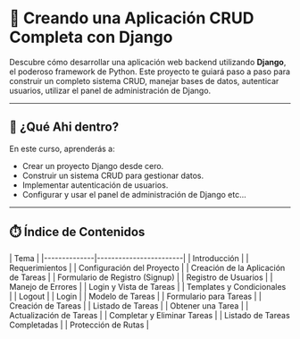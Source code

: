 # 🐍  Creando una Aplicación CRUD Completa con Django

Descubre cómo desarrollar una aplicación web backend utilizando **Django**, el poderoso framework de Python. Este proyecto te guiará paso a paso para construir un completo sistema CRUD, manejar bases de datos, autenticar usuarios, utilizar el panel de administración de Django.

---

## 🌟 ¿Qué Ahi dentro?

En este curso, aprenderás a:

- Crear un proyecto Django desde cero.
- Construir un sistema CRUD para gestionar datos.
- Implementar autenticación de usuarios.
- Configurar y usar el panel de administración de Django etc...

---


## ⏱️ Índice de Contenidos

|  Tema                                 |
|--------------|------------------------|
| Introducción                          |
| Requerimientos                        |
| Configuración del Proyecto            |
| Creación de la Aplicación de Tareas   |
| Formulario de Registro (Signup)       |
| Registro de Usuarios                  |
| Manejo de Errores                     |
| Login y Vista de Tareas               |
| Templates y Condicionales             |
| Logout                                |
| Login                                 |
| Modelo de Tareas                      |
| Formulario para Tareas                |
| Creación de Tareas                    |
| Listado de Tareas                     |
| Obtener una Tarea                     |
| Actualización de Tareas               |
| Completar y Eliminar Tareas           |
| Listado de Tareas Completadas         |
| Protección de Rutas                   |

